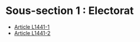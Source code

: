 # Sous-section 1 : Electorat

* [Article L1441-1](./LEGIARTI000006901485.md)
* [Article L1441-2](./LEGIARTI000006901486.md)
